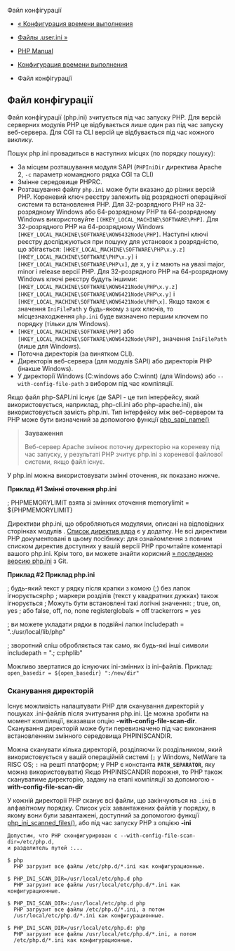 Файл конфігурації

-   [« Конфигурация времени выполнения](configuration.html)
    
-   [Файлы .user.ini »](configuration.file.per-user.html)
    
-   [PHP Manual](index.html)
    
-   [Конфигурация времени выполнения](configuration.html)
    
-   Файл конфігурації
    

## Файл конфігурації

Файл конфігурації (php.ini) зчитується під час запуску PHP. Для версій серверних модулів PHP це відбувається лише один раз під час запуску веб-сервера. Для CGI та CLI версій це відбувається під час кожного виклику.

Пошук php.ini провадиться в наступних місцях (по порядку пошуку):

-   За місцем розташування модуля SAPI (`PHPIniDir` директива Apache 2, `-c` параметр командного рядка CGI та CLI)
-   Змінне середовище PHPRC.
-   Розташування файлу `php.ini` може бути вказано до різних версій PHP. Кореневий ключ реєстру залежить від розрядності операційної системи та встановлення PHP. Для 32-розрядного PHP на 32-розрядному Windows або 64-розрядному PHP та 64-розрядному Windows використовуйте `[(HKEY_LOCAL_MACHINE\SOFTWARE\PHP]`. Для 32-розрядного PHP на 64-розрядному Windows `[HKEY_LOCAL_MACHINE\SOFTWARE\WOW6432Node\PHP]`. Наступні ключі реєстру досліджуються при пошуку для установок з розрядністю, що збігається: `[HKEY_LOCAL_MACHINE\SOFTWARE\PHP\x.y.z]` `[HKEY_LOCAL_MACHINE\SOFTWARE\PHP\x.y]` і `[HKEY_LOCAL_MACHINE\SOFTWARE\PHP\x]`, де x, y і z мають на увазі major, minor і release версії PHP. Для 32-розрядного PHP на 64-розрядному Windows ключі реєстру будуть іншими: `[HKEY_LOCAL_MACHINE\SOFTWARE\WOW6421Node\PHP\x.y.z]` `[HKEY_LOCAL_MACHINE\SOFTWARE\WOW6421Node\PHP\x.y]` і `[HKEY_LOCAL_MACHINE\SOFTWARE\WOW6421Node\PHP\x]`. Якщо також є значення `IniFilePath` у будь-якому з цих ключів, то місцезнаходження `php.ini` буде визначено першим ключем по порядку (тільки для Windows).
-   `[HKEY_LOCAL_MACHINE\SOFTWARE\PHP]` або `[HKEY_LOCAL_MACHINE\SOFTWARE\WOW6432Node\PHP]`, значення `IniFilePath` (лише для Windows).
-   Поточна директорія (за винятком CLI).
-   Директорія веб-сервера (для модулів SAPI) або директорія PHP (інакше Windows).
-   У директорії Windows (C:windows або C:winnt) (для Windows) або `--with-config-file-path` з вибором під час компіляції.

Якщо файл php-SAPI.ini існує (де SAPI - це тип інтерфейсу, який використовується, наприклад, php-cli.ini або php-apache.ini), він використовується замість php.ini. Тип інтерфейсу між веб-сервером та PHP може бути визначений за допомогою функції [php\_sapi\_name()](function.php-sapi-name.html)

> **Зауваження**
> 
> Веб-сервер Apache змінює поточну директорію на кореневу під час запуску, у результаті PHP зчитує php.ini з кореневої файлової системи, якщо файл існує.

У php.ini можна використовувати змінні оточення, як показано нижче.

**Приклад #1 Змінні оточення php.ini**

; PHPMEMORYLIMIT взята зі змінних оточення memorylimit = ${PHPMEMORYLIMIT}

Директиви php.ini, що обробляються модулями, описані на відповідних сторінках модулів . [Список директив ядра](ini.html) є у додатку. Не всі директиви PHP документовані в цьому посібнику: для ознайомлення з повним списком директив доступних у вашій версії PHP прочитайте коментарі вашого php.ini. Крім того, ви можете знайти корисний [» последнюю версию php.ini](https://github.com/php/php-src/blob/master/php.ini-production) з Git.

**Приклад #2 Приклад php.ini**

; будь-який текст у рядку після крапки з комою (;) без лапок ігноруєтьсяphp ; маркери розділів (текст у квадратних дужках) також ігнорується ; Можуть бути встановлені такі логічні значення: ; true, on, yes ; або false, off, no, none registerglobals = off trackerrors = yes

; ви можете укладати рядки в подвійні лапки includepath = ".:/usr/local/lib/php"

; зворотний сліш обробляється так само, як будь-які інші символи includepath = ".; c:phplib"

Можливо звертатися до існуючих ini-змінних із ini-файлів. Приклад: `open_basedir = ${open_basedir} ":/new/dir"`

### Сканування директорій

Існує можливість налаштувати PHP для сканування директорій у пошуках .ini-файлів після зчитування php.ini. Це можна зробити на момент компіляції, вказавши опцію **\-with-config-file-scan-dir**. Сканування директорій може бути перевизначено під час виконання встановленням змінного середовища PHPINISCANDIR.

Можна сканувати кілька директорій, розділяючи їх роздільником, який використовується у вашій операційній системі (`;` у Windows, NetWare та RISC OS; `:` на решті платформ; у PHP є константа **`PATH_SEPARATOR`**, яку можна використовувати) Якщо PHPINISCANDIR порожня, то PHP також скануватиме директорію, задану на етапі компіляції за допомогою **\-with-config-file-scan-dir**

У кожній директорії PHP сканує всі файли, що закінчуються на `.ini` в алфавітному порядку. Список усіх завантажених файлів у порядку, в якому вони були завантажені, доступний за допомогою функції [php\_ini\_scanned\_files()](function.php-ini-scanned-files.html), або під час запуску PHP з опцією **\-ini**

```
Допустим, что PHP сконфигурирован с --with-config-file-scan-dir=/etc/php.d,
и разделитель путей :...

$ php
  PHP загрузит все файлы /etc/php.d/*.ini как конфигурационные.

$ PHP_INI_SCAN_DIR=/usr/local/etc/php.d php
  PHP загрузит все файлы /usr/local/etc/php.d/*.ini как конфигурационные.

$ PHP_INI_SCAN_DIR=:/usr/local/etc/php.d php
  PHP загрузит все файлы /etc/php.d/*.ini, а потом
  /usr/local/etc/php.d/*.ini как конфигурационные.

$ PHP_INI_SCAN_DIR=/usr/local/etc/php.d: php
  PHP загрузит все файлы /usr/local/etc/php.d/*.ini, а потом
  /etc/php.d/*.ini как конфигурационные.
```